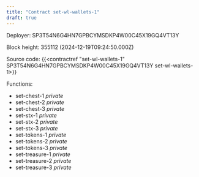```yaml
---
title: "Contract set-wl-wallets-1"
draft: true
---
```

Deployer: SP3T54N6G4HN7GPBCYMSDKP4W00C45X19GQ4VT13Y


 



Block height: 355112 (2024-12-19T09:24:50.000Z)

Source code: {{<contractref "set-wl-wallets-1" SP3T54N6G4HN7GPBCYMSDKP4W00C45X19GQ4VT13Y set-wl-wallets-1>}}

Functions:

* set-chest-1 _private_
* set-chest-2 _private_
* set-chest-3 _private_
* set-stx-1 _private_
* set-stx-2 _private_
* set-stx-3 _private_
* set-tokens-1 _private_
* set-tokens-2 _private_
* set-tokens-3 _private_
* set-treasure-1 _private_
* set-treasure-2 _private_
* set-treasure-3 _private_
